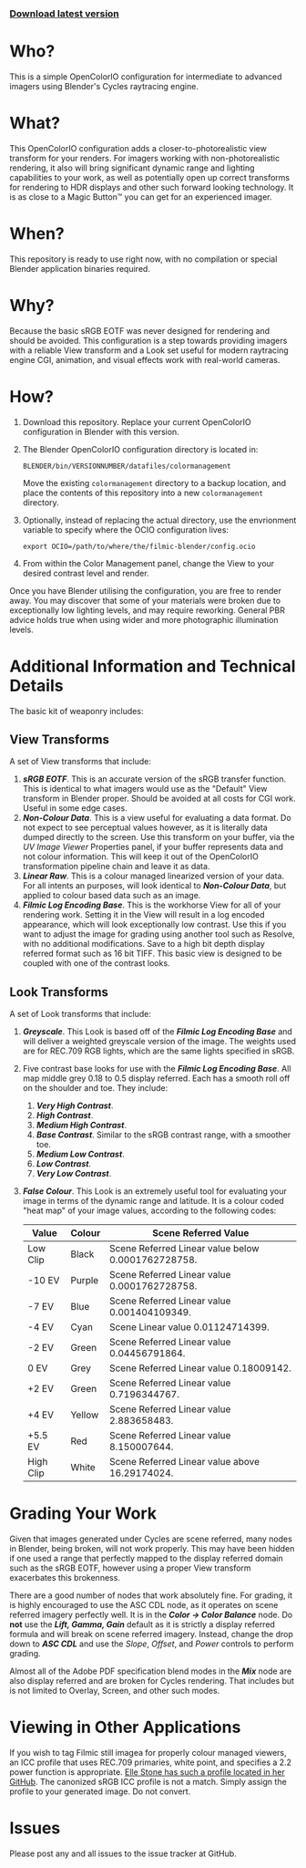 ### [Download latest version](https://github.com/sobotka/filmic-blender/archive/master.zip)

# Who?

This is a simple OpenColorIO configuration for intermediate to advanced imagers using Blender's Cycles raytracing engine.

# What?

This OpenColorIO configuration adds a closer-to-photorealistic view transform for your renders. For imagers working with non-photorealistic rendering, it also will bring significant dynamic range and lighting capabilities to your work, as well as potentially open up correct transforms for rendering to HDR displays and other such forward looking technology. It is as close to a Magic Button™ you can get for an experienced imager.

# When?

This repository is ready to use right now, with no compilation or special Blender application binaries required.

# Why?

Because the basic sRGB EOTF was never designed for rendering and should be avoided. This configuration is a step towards providing imagers with a reliable View transform and a Look set useful for modern raytracing engine CGI, animation, and visual effects work with real-world cameras.

# How?

1. Download this repository. Replace your current OpenColorIO configuration in Blender with this version.
 1. The Blender OpenColorIO configuration directory is located in:

        BLENDER/bin/VERSIONNUMBER/datafiles/colormanagement

    Move the existing ````colormanagement```` directory to a backup location, and place the contents of
    this repository into a new ````colormanagement```` directory.

 1. Optionally, instead of replacing the actual directory, use the envrionment variable to specify where the OCIO configuration lives:

        export OCIO=/path/to/where/the/filmic-blender/config.ocio

1. From within the Color Management panel, change the View to your desired contrast level and render.

Once you have Blender utilising the configuration, you are free to render away. You may discover that some of your materials were broken due to exceptionally low lighting levels, and may require reworking. General PBR advice holds true when using wider and more photographic illumination levels.

# Additional Information and Technical Details

The basic kit of weaponry includes:

## View Transforms

A set of View transforms that include:

 1. ***sRGB EOTF***. This is an accurate version of the sRGB transfer function. This is identical to what imagers would use as the "Default" View transform in Blender proper. Should be avoided at all costs for CGI work. Useful in some edge cases.
 1. ***Non-Colour Data***. This is a view useful for evaluating a data format. Do not expect to see perceptual values however, as it is literally data dumped directly to the screen. Use this transform on your buffer, via the *UV Image Viewer* Properties panel, if your buffer represents data and not colour information. This will keep it out of the OpenColorIO transformation pipeline chain and leave it as data.
 1. ***Linear Raw***. This is a colour managed linearized version of your data. For all intents an purposes, will look identical to ***Non-Colour Data***, but applied to colour based data such as an image.
 1. ***Filmic Log Encoding Base***. This is the workhorse View for all of your rendering work. Setting it in the View will result in a log encoded appearance, which will look exceptionally low contrast. Use this if you want to adjust the image for grading using another tool such as Resolve, with no additional modifications. Save to a high bit depth display referred format such as 16 bit TIFF. This basic view is designed to be coupled with one of the contrast looks.

## Look Transforms

A set of Look transforms that include:

 1. ***Greyscale***. This Look is based off of the ***Filmic Log Encoding Base*** and will deliver a weighted greyscale version of the image. The weights used are for REC.709 RGB lights, which are the same lights specified in sRGB.
 1. Five contrast base looks for use with the ***Filmic Log Encoding Base***. All map middle grey 0.18 to 0.5 display referred. Each has a smooth roll off on the shoulder and toe. They include:
    1. ***Very High Contrast***.
    1. ***High Contrast***.
    1. ***Medium High Contrast***.
    1. ***Base Contrast***. Similar to the sRGB contrast range, with a smoother toe.
    1. ***Medium Low Contrast***.
    1. ***Low Contrast***.
    1. ***Very Low Contrast***.
 1. ***False Colour***. This Look is an extremely useful tool for evaluating your image in terms of the dynamic range and latitude. It is a colour coded "heat map" of your image values, according to the following codes:

    | Value | Colour | Scene Referred Value |
    | ---- | ---- | ---- |
    | Low Clip | Black | Scene Referred Linear value below 0.0001762728758. |
    | -10 EV | Purple | Scene Referred Linear value 0.0001762728758. |
    | -7 EV | Blue | Scene Referred Linear value 0.001404109349. |
    | -4 EV | Cyan | Scene Linear value 0.01124714399. |
    | -2 EV | Green | Scene Referred Linear value 0.04456791864. |
    | 0 EV| Grey | Scene Referred Linear value 0.18009142. |
    | +2 EV | Green | Scene Referred Linear value 0.7196344767. |
    | +4 EV | Yellow | Scene Referred Linear value 2.883658483. |
    | +5.5 EV | Red | Scene Referred Linear value 8.150007644. |
    | High Clip | White | Scene Referred Linear value above 16.29174024. |

# Grading Your Work

Given that images generated under Cycles are scene referred, many nodes in Blender, being broken, will not work properly. This may have been hidden if one used a range that perfectly mapped to the display referred domain such as the sRGB EOTF, however using a proper View transform exacerbates this brokenness.

There are a good number of nodes that work absolutely fine. For grading, it is highly encouraged to use the ASC CDL node, as it operates on scene referred imagery perfectly well. It is in the ***Color -> Color Balance*** node. Do **not** use the ***Lift, Gamma, Gain*** default as it is strictly a display referred formula and will break on scene referred imagery. Instead, change the drop down to ***ASC CDL*** and use the *Slope*, *Offset*, and *Power* controls to perform grading.

Almost all of the Adobe PDF specification blend modes in the ***Mix*** node are also display referred and are broken for Cycles rendering. That includes but is not limited to Overlay, Screen, and other such modes.

# Viewing in Other Applications

If you wish to tag Filmic still imagea for properly colour managed viewers, an ICC profile that uses REC.709 primaries, white point, and specifies a 2.2 power function is appropriate. [Elle Stone has such a profile located in her GitHub](https://github.com/ellelstone/elles_icc_profiles/blob/master/profiles/sRGB-elle-V2-g22.icc). The canonized sRGB ICC profile is not a match. Simply assign the profile to your generated image. Do not convert.

# Issues

Please post any and all issues to the issue tracker at GitHub.

